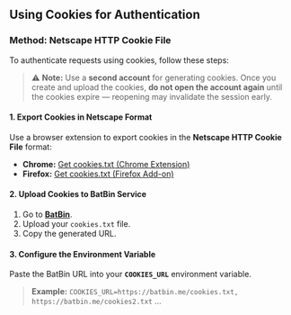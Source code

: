 ## **Using Cookies for Authentication**  

### **Method: Netscape HTTP Cookie File**  

To authenticate requests using cookies, follow these steps:  

> ⚠️ **Note:** Use a **second account** for generating cookies. Once you create and upload the cookies, **do not open the account again** until the cookies expire — reopening may invalidate the session early.

#### **1. Export Cookies in Netscape Format**  
Use a browser extension to export cookies in the **Netscape HTTP Cookie File** format:  

- **Chrome:** [Get cookies.txt (Chrome Extension)](https://chromewebstore.google.com/detail/get-cookiestxt-clean/ahmnmhfbokciafffnknlekllgcnafnie)  
- **Firefox:** [Get cookies.txt (Firefox Add-on)](https://addons.mozilla.org/en-US/firefox/addon/cookies-txt/)  

#### **2. Upload Cookies to BatBin Service**  
1. Go to **[BatBin](https://batbin.me)**.  
2. Upload your `cookies.txt` file.  
3. Copy the generated URL.  

#### **3. Configure the Environment Variable**  
Paste the BatBin URL into your **`COOKIES_URL`** environment variable. 
> **Example:** `COOKIES_URL=https://batbin.me/cookies.txt, https://batbin.me/cookies2.txt` ...
